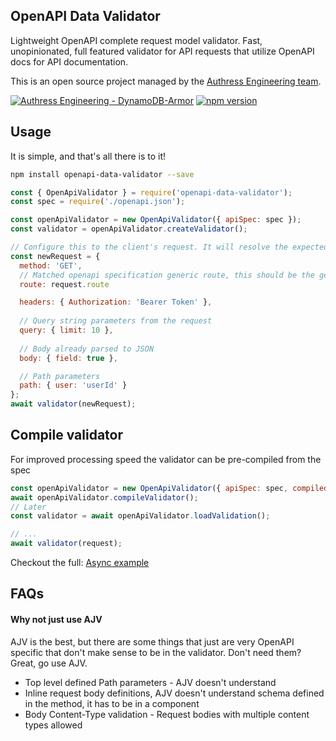 ## OpenAPI Data Validator
Lightweight OpenAPI complete request model validator. Fast, unopinionated, full featured validator for API requests that utilize OpenAPI docs for API documentation.

This is an open source project managed by the [Authress Engineering team](https://authress.io).

[![Authress Engineering - DynamoDB-Armor](https://img.shields.io/static/v1?label=Authress+Engineering&message=DynamoDB-Armor&color=%23FBAF0B&logo=androidauto&logoColor=%23FBAF0B)](https://authress.io) [![npm version](https://badge.fury.io/js/openapi-data-validator.svg)](https://badge.fury.io/js/openapi-data-validator)

## Usage
It is simple, and that's all there is to it!

```sh
npm install openapi-data-validator --save
```

```js
const { OpenApiValidator } = require('openapi-data-validator');
const spec = require('./openapi.json');

const openApiValidator = new OpenApiValidator({ apiSpec: spec });
const validator = openApiValidator.createValidator();

// Configure this to the client's request. It will resolve the expected schema in the spec using the method and route defined, and validate the request parameters.
const newRequest = {
  method: 'GET',
  // Matched openapi specification generic route, this should be the generic `path` from the spec, such as `/resources/{resourceId}/`, it must match one of them exactly.
  route: request.route

  headers: { Authorization: 'Bearer Token' },
  
  // Query string parameters from the request
  query: { limit: 10 },
  
  // Body already parsed to JSON
  body: { field: true },

  // Path parameters
  path: { user: 'userId' }
};
await validator(newRequest);
```

## Compile validator
For improved processing speed the validator can be pre-compiled from the spec

```js
const openApiValidator = new OpenApiValidator({ apiSpec: spec, compiledFilePath: './compiledValidator.json' });
await openApiValidator.compileValidator();
// Later
const validator = await openApiValidator.loadValidation();

// ...
await validator(request);
```

Checkout the full: [Async example](./docs/async-example.md)

## FAQs

#### Why not just use AJV
AJV is the best, but there are some things that just are very OpenAPI specific that don't make sense to be in the validator. Don't need them? Great, go use AJV.

* Top level defined Path parameters - AJV doesn't understand
* Inline request body definitions, AJV doesn't understand schema defined in the method, it has to be in a component
* Body Content-Type validation - Request bodies with multiple content types allowed
